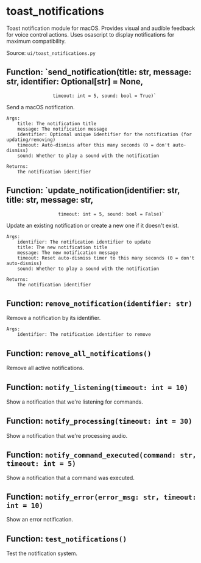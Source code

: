 # toast_notifications

Toast notification module for macOS.
Provides visual and audible feedback for voice control actions.
Uses osascript to display notifications for maximum compatibility.

Source: `ui/toast_notifications.py`

## Function: `send_notification(title: str, message: str, identifier: Optional[str] = None,
                     timeout: int = 5, sound: bool = True)`

Send a macOS notification.

    Args:
        title: The notification title
        message: The notification message
        identifier: Optional unique identifier for the notification (for updating/removing)
        timeout: Auto-dismiss after this many seconds (0 = don't auto-dismiss)
        sound: Whether to play a sound with the notification

    Returns:
        The notification identifier

## Function: `update_notification(identifier: str, title: str, message: str,
                       timeout: int = 5, sound: bool = False)`

Update an existing notification or create a new one if it doesn't exist.

    Args:
        identifier: The notification identifier to update
        title: The new notification title
        message: The new notification message
        timeout: Reset auto-dismiss timer to this many seconds (0 = don't auto-dismiss)
        sound: Whether to play a sound with the notification

    Returns:
        The notification identifier

## Function: `remove_notification(identifier: str)`

Remove a notification by its identifier.

    Args:
        identifier: The notification identifier to remove

## Function: `remove_all_notifications()`

Remove all active notifications.

## Function: `notify_listening(timeout: int = 10)`

Show a notification that we're listening for commands.

## Function: `notify_processing(timeout: int = 30)`

Show a notification that we're processing audio.

## Function: `notify_command_executed(command: str, timeout: int = 5)`

Show a notification that a command was executed.

## Function: `notify_error(error_msg: str, timeout: int = 10)`

Show an error notification.

## Function: `test_notifications()`

Test the notification system.

